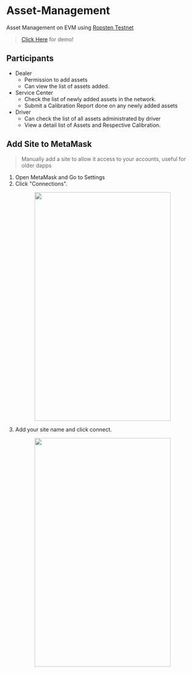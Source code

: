 # Asset-Management
Asset Management on EVM using [Ropsten Testnet](https://ropsten.etherscan.io/) 

> [Click Here](https://papandas.github.io/Asset-Management/) for demo!

## Participants

- Dealer
  - Permission to add assets
  - Can view the list of assets added.
- Service Center
  - Check the list of newly added assets in the network.
  - Submit a Calibration Report done on any newly added assets
- Driver
  - Can check the list of all assets administrated by driver
  - View a detail list of Assets and Respective Calibration.


## Add Site to MetaMask

> Manually add a site to allow it access to your accounts, useful for older dapps

1. Open MetaMask and Go to Settings
2. Click "Connections".

<p align="center">
  <img width="357" height="600" src="https://papandas.github.io/Asset-Management/instructions/2019-11-12_0433.png">
</p>

3. Add your site name and click connect.

<p align="center">
  <img width="357" height="600" src="https://papandas.github.io/Asset-Management/instructions/2019-11-12_0434.png">
</p>